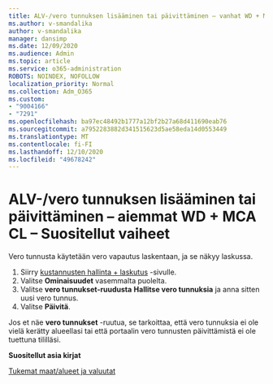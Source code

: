 ```yaml
---
title: ALV-/vero tunnuksen lisääminen tai päivittäminen – vanhat WD + MCA CL _ Suositellut vaiheet
ms.author: v-smandalika
author: v-smandalika
manager: dansimp
ms.date: 12/09/2020
ms.audience: Admin
ms.topic: article
ms.service: o365-administration
ROBOTS: NOINDEX, NOFOLLOW
localization_priority: Normal
ms.collection: Adm_O365
ms.custom:
- "9004166"
- "7291"
ms.openlocfilehash: ba97ec48492b1777a12bf2b27a68d411690eab76
ms.sourcegitcommit: a7952283882d341515623d5ae58eda14d0553449
ms.translationtype: MT
ms.contentlocale: fi-FI
ms.lasthandoff: 12/10/2020
ms.locfileid: "49678242"
---
```

# <a name="add-or-update-vattax-id---legacy-wd--mca-cl---recommended-steps"></a>ALV-/vero tunnuksen lisääminen tai päivittäminen – aiemmat WD + MCA CL – Suositellut vaiheet

Vero tunnusta käytetään vero vapautus laskentaan, ja se näkyy laskussa.

1. Siirry [kustannusten hallinta + laskutus](https://ms.portal.azure.com/#blade/Microsoft_Azure_GTM/ModernBillingMenuBlade/Overview) -sivulle. 
2. Valitse **Ominaisuudet** vasemmalta puolelta. 
3. Valitse **vero tunnukset-ruudusta** **Hallitse vero tunnuksia** ja anna sitten uusi vero tunnus.
4. Valitse **Päivitä**. 

Jos et näe **vero tunnukset** -ruutua, se tarkoittaa, että vero tunnuksia ei ole vielä kerätty alueellasi tai että portaalin vero tunnusten päivittämistä ei ole tuettuna tililläsi.

**Suositellut asia kirjat**

[Tukemat maat/alueet ja valuutat](https://azure.microsoft.com/pricing/faq/)

